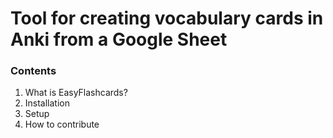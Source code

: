 # Tool for creating vocabulary cards in Anki from a Google Sheet

### Contents
1. What is EasyFlashcards?
2. Installation
3. Setup
4. How to contribute
